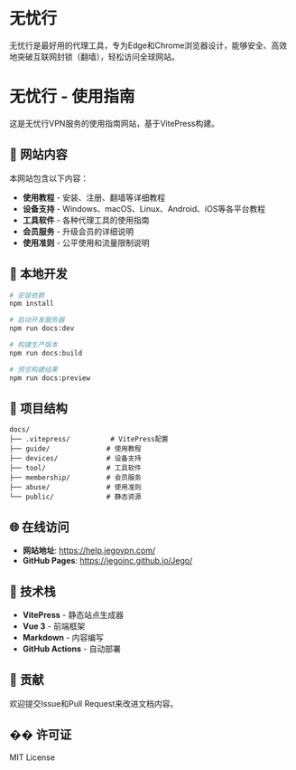 # 无忧行

无忧行是最好用的代理工具，专为Edge和Chrome浏览器设计，能够安全、高效地突破互联网封锁（翻墙），轻松访问全球网站。

# 无忧行 - 使用指南

这是无忧行VPN服务的使用指南网站，基于VitePress构建。

## 📖 网站内容

本网站包含以下内容：

- **使用教程** - 安装、注册、翻墙等详细教程
- **设备支持** - Windows、macOS、Linux、Android、iOS等各平台教程
- **工具软件** - 各种代理工具的使用指南
- **会员服务** - 升级会员的详细说明
- **使用准则** - 公平使用和流量限制说明

## 🚀 本地开发

```bash
# 安装依赖
npm install

# 启动开发服务器
npm run docs:dev

# 构建生产版本
npm run docs:build

# 预览构建结果
npm run docs:preview
```

## 📁 项目结构

```
docs/
├── .vitepress/          # VitePress配置
├── guide/              # 使用教程
├── devices/            # 设备支持
├── tool/               # 工具软件
├── membership/         # 会员服务
├── abuse/              # 使用准则
└── public/             # 静态资源
```

## 🌐 在线访问

- **网站地址**: https://help.jegovpn.com/
- **GitHub Pages**: https://jegoinc.github.io/Jego/

## 📝 技术栈

- **VitePress** - 静态站点生成器
- **Vue 3** - 前端框架
- **Markdown** - 内容编写
- **GitHub Actions** - 自动部署

## 🤝 贡献

欢迎提交Issue和Pull Request来改进文档内容。

## �� 许可证

MIT License 